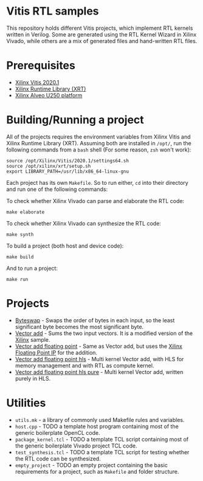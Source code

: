 # Vitis RTL samples
This repository holds different Vitis projects, which implement RTL kernels written in Verilog. Some are generated using the RTL Kernel Wizard in Xilinx Vivado, while others are a mix of generated files and hand-written RTL files.

# Prerequisites
- [Xilinx Vitis 2020.1](https://www.xilinx.com/products/design-tools/vitis/vitis-platform.html)
- [Xilinx Runtime Library (XRT)](https://www.xilinx.com/products/design-tools/vitis/xrt.html)
- [Xilinx Alveo U250 platform](https://www.xilinx.com/products/boards-and-kits/alveo/u250.html#gettingStarted)

# Building/Running a project
All of the projects requires the environment variables from Xilinx Vitis and Xilinx Runtime Library (XRT). Assuming both are installed in `/opt/`, run the following commands from a `bash` shell (For some reason, `zsh` won't work):
```
source /opt/Xilinx/Vitis/2020.1/settings64.sh
source /opt/xilinx/xrt/setup.sh
export LIBRARY_PATH=/usr/lib/x86_64-linux-gnu
```
Each project has its own `Makefile`. So to run either, `cd` into their directory and run one of the following commands:

To check whether Xilinx Vivado can parse and elaborate the RTL code:
```
make elaborate
```

To check whether Xilinx Vivado can synthesize the RTL code:
```
make synth
```

To build a project (both host and device code):
```
make build
```

And to run a project:
```
make run
```

# Projects
- [Byteswap](byteswap/) - Swaps the order of bytes in each input, so the least significant byte becomes the most significant byte.
- [Vector add](vadd/) - Sums the two input vectors. It is a modified version of the [Xilinx](https://github.com/Xilinx/Vitis_Accel_Examples/tree/master/rtl_kernels/rtl_vadd) sample.
- [Vector add floating point](vadd_float/) - Same as Vector add, but uses the [Xilinx Floating Point IP](https://www.xilinx.com/support/documentation/ip_documentation/floating_point/v7_1/pg060-floating-point.pdf) for the addition.
- [Vector add floating point hls](vadd_float_hls/) - Multi kernel Vector add, with HLS for memory management and with RTL as compute kernel.
- [Vector add floating point hls pure](vadd_float_hls_pure) - Multi kernel Vector add, written purely in HLS.

# Utilities
- `utils.mk` - a library of commonly used Makefile rules and variables.
- `host.cpp` - TODO a template host program containing most of the generic boilerplate OpenCL code.
- `package_kernel.tcl` - TODO a template TCL script containing most of the generic boilerplate Vivado project TCL code.
- `test_synthesis.tcl` - TODO a template TCL script for testing whether the RTL code can be synthesized.
- `empty_project` - TODO an empty project containing the basic requirements for a project, such as `Makefile` and folder structure.
